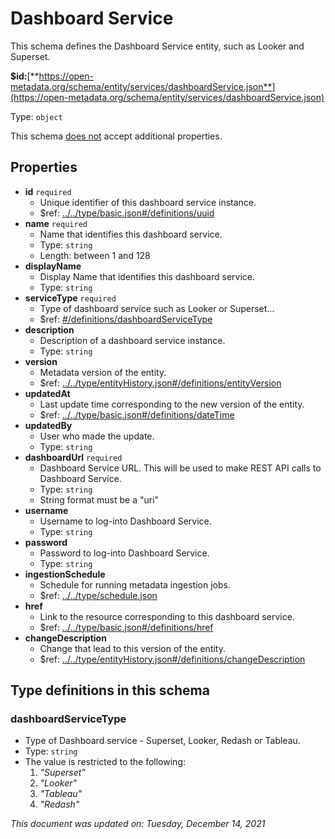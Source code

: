 # Dashboard Service

This schema defines the Dashboard Service entity, such as Looker and Superset.

**$id:**[**https://open-metadata.org/schema/entity/services/dashboardService.json**](https://open-metadata.org/schema/entity/services/dashboardService.json)

Type: `object`

This schema <u>does not</u> accept additional properties.

## Properties
- **id** `required`
  - Unique identifier of this dashboard service instance.
  - $ref: [../../type/basic.json#/definitions/uuid](../types/basic.md#uuid)
- **name** `required`
  - Name that identifies this dashboard service.
  - Type: `string`
  - Length: between 1 and 128
- **displayName**
  - Display Name that identifies this dashboard service.
  - Type: `string`
- **serviceType** `required`
  - Type of dashboard service such as Looker or Superset...
  - $ref: [#/definitions/dashboardServiceType](#dashboardservicetype)
- **description**
  - Description of a dashboard service instance.
  - Type: `string`
- **version**
  - Metadata version of the entity.
  - $ref: [../../type/entityHistory.json#/definitions/entityVersion](../types/entityhistory.md#entityversion)
- **updatedAt**
  - Last update time corresponding to the new version of the entity.
  - $ref: [../../type/basic.json#/definitions/dateTime](../types/basic.md#datetime)
- **updatedBy**
  - User who made the update.
  - Type: `string`
- **dashboardUrl** `required`
  - Dashboard Service URL. This will be used to make REST API calls to Dashboard Service.
  - Type: `string`
  - String format must be a "uri"
- **username**
  - Username to log-into Dashboard Service.
  - Type: `string`
- **password**
  - Password to log-into Dashboard Service.
  - Type: `string`
- **ingestionSchedule**
  - Schedule for running metadata ingestion jobs.
  - $ref: [../../type/schedule.json](../types/schedule.md)
- **href**
  - Link to the resource corresponding to this dashboard service.
  - $ref: [../../type/basic.json#/definitions/href](../types/basic.md#href)
- **changeDescription**
  - Change that lead to this version of the entity.
  - $ref: [../../type/entityHistory.json#/definitions/changeDescription](../types/entityhistory.md#changedescription)


## Type definitions in this schema

### dashboardServiceType

- Type of Dashboard service - Superset, Looker, Redash or Tableau.
- Type: `string`
- The value is restricted to the following: 
  1. _"Superset"_
  2. _"Looker"_
  3. _"Tableau"_
  4. _"Redash"_

_This document was updated on: Tuesday, December 14, 2021_